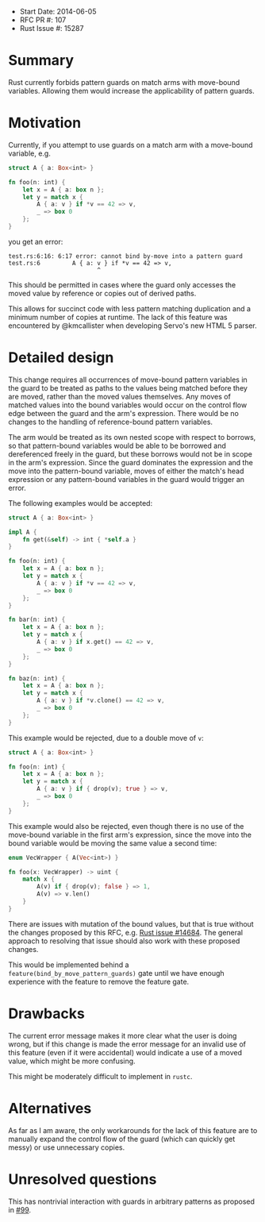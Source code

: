 - Start Date: 2014-06-05
- RFC PR #: 107
- Rust Issue #: 15287

# Summary

Rust currently forbids pattern guards on match arms with move-bound variables.
Allowing them would increase the applicability of pattern guards.

# Motivation

Currently, if you attempt to use guards on a match arm with a move-bound
variable, e.g.

```rust
struct A { a: Box<int> }

fn foo(n: int) {
    let x = A { a: box n };
    let y = match x {
        A { a: v } if *v == 42 => v,
        _ => box 0
    };
}
```

you get an error:

```
test.rs:6:16: 6:17 error: cannot bind by-move into a pattern guard
test.rs:6         A { a: v } if *v == 42 => v,
                         ^
```

This should be permitted in cases where the guard only accesses the moved value
by reference or copies out of derived paths.

This allows for succinct code with less pattern matching duplication and a
minimum number of copies at runtime. The lack of this feature was encountered by
@kmcallister when developing Servo's new HTML 5 parser.

# Detailed design

This change requires all occurrences of move-bound pattern variables in the
guard to be treated as paths to the values being matched before they are moved,
rather than the moved values themselves. Any moves of matched values into the
bound variables would occur on the control flow edge between the guard and the
arm's expression. There would be no changes to the handling of reference-bound
pattern variables.

The arm would be treated as its own nested scope with respect to borrows, so
that pattern-bound variables would be able to be borrowed and dereferenced
freely in the guard, but these borrows would not be in scope in the arm's
expression. Since the guard dominates the expression and the move into the
pattern-bound variable, moves of either the match's head expression or any
pattern-bound variables in the guard would trigger an error.

The following examples would be accepted:

```rust
struct A { a: Box<int> }

impl A {
    fn get(&self) -> int { *self.a }
}

fn foo(n: int) {
    let x = A { a: box n };
    let y = match x {
        A { a: v } if *v == 42 => v,
        _ => box 0
    };
}

fn bar(n: int) {
    let x = A { a: box n };
    let y = match x {
        A { a: v } if x.get() == 42 => v,
        _ => box 0
    };
}

fn baz(n: int) {
    let x = A { a: box n };
    let y = match x {
        A { a: v } if *v.clone() == 42 => v,
        _ => box 0
    };
}
```

This example would be rejected, due to a double move of `v`:

```rust
struct A { a: Box<int> }

fn foo(n: int) {
    let x = A { a: box n };
    let y = match x {
        A { a: v } if { drop(v); true } => v,
        _ => box 0
    };
}
```

This example would also be rejected, even though there is no use of the
move-bound variable in the first arm's expression, since the move into the bound
variable would be moving the same value a second time:

```rust
enum VecWrapper { A(Vec<int>) }

fn foo(x: VecWrapper) -> uint {
    match x {
        A(v) if { drop(v); false } => 1,
        A(v) => v.len()
    }
}
```

There are issues with mutation of the bound values, but that is true without
the changes proposed by this RFC, e.g.
[Rust issue #14684](https://github.com/mozilla/rust/issues/14684). The general
approach to resolving that issue should also work with these proposed changes.

This would be implemented behind a `feature(bind_by_move_pattern_guards)` gate
until we have enough experience with the feature to remove the feature gate.

# Drawbacks

The current error message makes it more clear what the user is doing wrong, but
if this change is made the error message for an invalid use of this feature
(even if it were accidental) would indicate a use of a moved value, which might
be more confusing.

This might be moderately difficult to implement in `rustc`.

# Alternatives

As far as I am aware, the only workarounds for the lack of this feature are to
manually expand the control flow of the guard (which can quickly get messy) or
use unnecessary copies.

# Unresolved questions

This has nontrivial interaction with guards in arbitrary patterns as proposed
in [#99](https://github.com/rust-lang/rfcs/pull/99).

